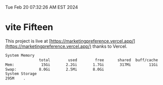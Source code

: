 Tue Feb 20 07:32:26 AM EST 2024

# vite Fifteen


This project is live at [https://marketingpreference.vercel.app/](https://marketingpreference.vercel.app/) thanks to Vercel.

```bash
System Memory
               total        used        free      shared  buff/cache   available
Mem:            15Gi       2.2Gi       1.7Gi       317Mi        11Gi        13Gi
Swap:          8.0Gi       2.5Mi       8.0Gi
System Storage
295M	.
